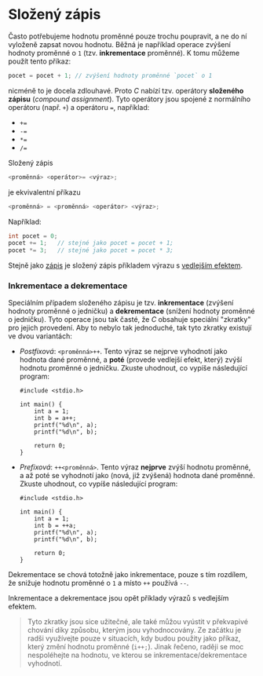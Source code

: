 # Složený zápis
Často potřebujeme hodnotu proměnné pouze trochu poupravit, a ne do ní vyloženě zapsat novou hodnotu.
Běžná je například operace zvýšení hodnoty proměnné o `1` (tzv. **inkrementace** proměnné).
K tomu můžeme použít tento příkaz:
```c
pocet = pocet + 1; // zvýšení hodnoty proměnné `pocet` o 1
```
nicméně to je docela zdlouhavé. Proto *C* nabízí tzv. operátory **složeného zápisu** (*compound
assignment*). Tyto operátory jsou spojené z normálního operátoru (např. `+`) a operátoru `=`, například:

- `+=`
- `-=`
- `*=`
- `/=`

Složený zápis
```c
<proměnná> <operátor>= <výraz>;
```
je ekvivalentní příkazu
```c
<proměnná> = <proměnná> <operátor> <výraz>;
```

Například:
```c
int pocet = 0;
pocet += 1;   // stejné jako pocet = pocet + 1;
pocet *= 3;   // stejné jako pocet = pocet * 3; 
```

Stejně jako [zápis](promenne.md#zápis) je složený zápis příkladem výrazu s
[vedlejším efektem](../prikazy_vyrazy.md#vedlejší-efekty).

### Inkrementace a dekrementace
Speciálním případem složeného zápisu je tzv. **inkrementace** (zvýšení hodnoty proměnné o jedničku)
a **dekrementace** (snížení hodnoty proměnné o jedničku). Tyto operace jsou tak časté, že *C* obsahuje
speciální "zkratky" pro jejich provedení. Aby to nebylo tak jednoduché, tak tyto zkratky
existují ve dvou variantách:
- *Postfixová*: `<proměnná>++`. Tento výraz se nejprve vyhodnotí jako hodnota dané proměnné, a
  **poté** (provede vedlejší efekt, který) zvýší hodnotu proměnné o jedničku. Zkuste uhodnout, co vypíše následující program:
    ```c,editable,mainbody
    #include <stdio.h>

    int main() {
        int a = 1;
        int b = a++;
        printf("%d\n", a);
        printf("%d\n", b);
    
        return 0;
    }
    ```
- *Prefixová*: `++<proměnná>`. Tento výraz **nejprve** zvýší hodnotu proměnné, a až poté se vyhodnotí
jako (nová, již zvýšená) hodnota dané proměnné. Zkuste uhodnout, co vypíše následující program:
    ```c,editable,mainbody
    #include <stdio.h>
    
    int main() {
        int a = 1;
        int b = ++a;
        printf("%d\n", a);
        printf("%d\n", b);
    
        return 0;
    }
    ```

Dekrementace se chová totožně jako inkrementace, pouze s tím rozdílem, že snižuje hodnotu
proměnné o `1` a místo `++` používá `--`.

Inkrementace a dekrementace jsou opět příklady výrazů s vedlejším efektem.

> Tyto zkratky jsou sice užitečné, ale také můžou vyústit v překvapivé chování díky způsobu, kterým
> jsou vyhodnocovány. Ze začátku je radši využívejte pouze v situacích, kdy budou použity jako příkaz,
> který změní hodnotu proměnné (`i++;`). Jinak řečeno, raději se moc nespoléhejte na hodnotu, ve
> kterou se inkrementace/dekrementace vyhodnotí.
